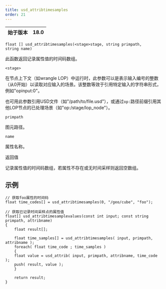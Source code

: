 ```yaml
---
title: usd_attribtimesamples
order: 21
---
```

| 始于版本 | 18.0 |
| --- | --- |

`float [] usd_attribtimesamples(<stage>stage, string primpath, string name)`

此函数返回记录属性值的时间码数组。

`<stage>`

在节点上下文（如wrangle LOP）中运行时，此参数可以是表示输入编号的整数（从0开始）以读取对应输入的场景。该整数等效于引用特定输入的字符串形式，例如"opinput:0"。

也可用此参数引用USD文件（如"/path/to/file.usd"），或通过`op:`路径前缀引用其他LOP节点的已处理场景（如"op:/stage/lop_node"）。

`primpath`

图元路径。

`name`

属性名称。

返回值

记录属性值的时间码数组，若属性不存在或无时间采样则返回空数组。

## 示例

```vex
// 获取foo属性的时间码
float time_codes[] = usd_attribtimesamples(0, "/geo/cube", "foo");

```

```vex
// 获取已记录时间采样点的属性值
float[] usd_attribtimesamplevalues(const int input; const string primpath, attribname)
{
    float result[];

    float time_samples[] = usd_attribtimesamples( input, primpath, attribname );
    foreach( float time_code ; time_samples ) 
    {
    float value = usd_attrib( input, primpath, attribname, time_code );
    push( result, value );
    }

    return result;
}

```
